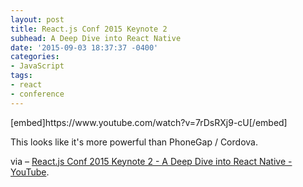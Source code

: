 ```yaml
---
layout: post
title: React.js Conf 2015 Keynote 2 
subhead: A Deep Dive into React Native
date: '2015-09-03 18:37:37 -0400'
categories:
- JavaScript
tags:
- react
- conference
---
```

<p>[embed]https://www.youtube.com/watch?v=7rDsRXj9-cU[/embed]</p>
<p>This looks like it's more powerful than PhoneGap / Cordova.</p>
<p>via &ndash; <a href='https://www.youtube.com/watch?v=7rDsRXj9-cU'>React.js Conf 2015 Keynote 2 - A Deep Dive into React Native - YouTube</a>.</p>
